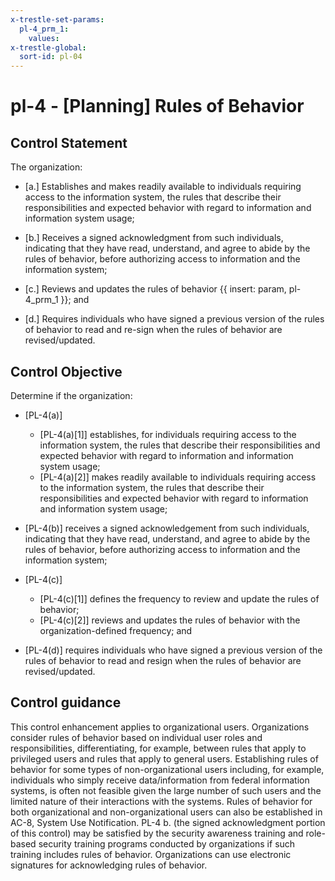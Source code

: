```yaml
---
x-trestle-set-params:
  pl-4_prm_1:
    values:
x-trestle-global:
  sort-id: pl-04
---
```


# pl-4 - \[Planning\] Rules of Behavior

## Control Statement

The organization:

- \[a.\] Establishes and makes readily available to individuals requiring access to the information system, the rules that describe their responsibilities and expected behavior with regard to information and information system usage;

- \[b.\] Receives a signed acknowledgment from such individuals, indicating that they have read, understand, and agree to abide by the rules of behavior, before authorizing access to information and the information system;

- \[c.\] Reviews and updates the rules of behavior {{ insert: param, pl-4_prm_1 }}; and

- \[d.\] Requires individuals who have signed a previous version of the rules of behavior to read and re-sign when the rules of behavior are revised/updated.

## Control Objective

Determine if the organization:

- \[PL-4(a)\]

  - \[PL-4(a)[1]\] establishes, for individuals requiring access to the information system, the rules that describe their responsibilities and expected behavior with regard to information and information system usage;
  - \[PL-4(a)[2]\] makes readily available to individuals requiring access to the information system, the rules that describe their responsibilities and expected behavior with regard to information and information system usage;

- \[PL-4(b)\] receives a signed acknowledgement from such individuals, indicating that they have read, understand, and agree to abide by the rules of behavior, before authorizing access to information and the information system;

- \[PL-4(c)\]

  - \[PL-4(c)[1]\] defines the frequency to review and update the rules of behavior;
  - \[PL-4(c)[2]\] reviews and updates the rules of behavior with the organization-defined frequency; and

- \[PL-4(d)\] requires individuals who have signed a previous version of the rules of behavior to read and resign when the rules of behavior are revised/updated.

## Control guidance

This control enhancement applies to organizational users. Organizations consider rules of behavior based on individual user roles and responsibilities, differentiating, for example, between rules that apply to privileged users and rules that apply to general users. Establishing rules of behavior for some types of non-organizational users including, for example, individuals who simply receive data/information from federal information systems, is often not feasible given the large number of such users and the limited nature of their interactions with the systems. Rules of behavior for both organizational and non-organizational users can also be established in AC-8, System Use Notification. PL-4 b. (the signed acknowledgment portion of this control) may be satisfied by the security awareness training and role-based security training programs conducted by organizations if such training includes rules of behavior. Organizations can use electronic signatures for acknowledging rules of behavior.
